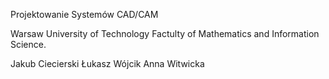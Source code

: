 Projektowanie Systemów CAD/CAM

Warsaw University of Technology
Factulty of Mathematics and Information Science.

Jakub Ciecierski
Łukasz Wójcik
Anna Witwicka
